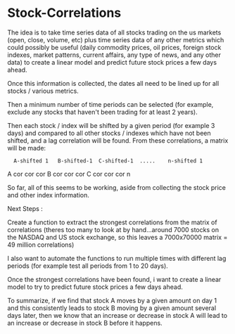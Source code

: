 # Stock-Correlations

The idea is to take time series data of all stocks trading on the us markets (open, close, volume, etc) plus time series data of any other metrics which could possibly be useful (daily commodity prices, oil prices, foreign stock indexes, market patterns, current affairs, any type of news, and any other data) to create a linear model and predict future stock prices a few days ahead.

Once this information is collected, the dates all need to be lined up for all stocks / various metrics.

Then a minimum number of time periods can be selected (for example, exclude any stocks that haven't been trading for at least 2 years).

Then each stock / index will be shifted by a given period (for example 3 days) and compared to all other stocks / indexes which have not been shifted, and a lag correlation will be found.  From these correlations, a matrix will be made:

      A-shifted 1   B-shifted-1  C-shifted-1  .....    n-shifted 1
A        cor                  cor                   cor
B        cor                  cor                   cor
C        cor                  cor                   cor
n

So far, all of this seems to be working, aside from collecting the stock price and other index information.

Next Steps :


Create a function to extract the strongest correlations from the matrix of correlations (theres too many to look at by hand...around 7000 stocks on the NASDAQ and US stock exchange, so this leaves a 7000x70000 matrix = 49 million correlations)

I also want to automate the functions to run multiple times with different lag periods (for example test all periods from 1 to 20 days).

Once the strongest correlations have been found, i want to create a linear model to try to predict future stock prices a few days ahead.

To summarize, if we find that stock A moves by a given amount on day 1 and this consistently leads to stock B moving by a given amount several days later, then we know that an increase or decrease in stock A will lead to an increase or decrease in stock B before it happens.
